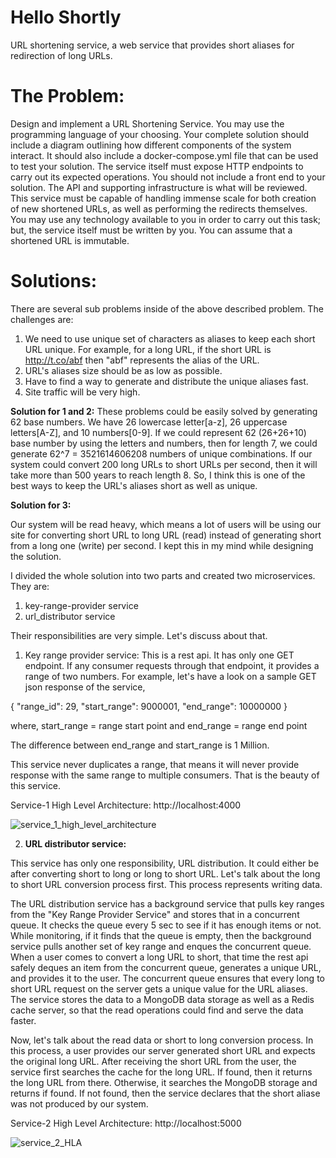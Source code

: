 # Hello Shortly
URL shortening service, a web service that provides short aliases for redirection of long URLs.

# The Problem: 
Design and implement a URL Shortening Service. You may use the programming language of your choosing. Your complete solution should include a diagram outlining how different components of the system interact. It should also include a docker-compose.yml file that can be used to test your solution. The service itself must expose HTTP endpoints to carry out its expected operations. You should not include a front end to your solution. The API and supporting infrastructure is what will be reviewed.
This service must be capable of handling immense scale for both creation of new shortened URLs, as well as performing the redirects themselves. You may use any technology available to you in order to carry out this task; but, the service itself must be written by you. You can assume that a shortened URL is immutable.

# Solutions:

There are several sub problems inside of the above described problem. The challenges are:

1. We need to use unique set of characters as aliases to keep each short URL unique. For example, for a long URL, if the short URL is http://t.co/abf then "abf" represents the alias of the URL. 
2. URL's aliases size should be as low as possible.
3. Have to find a way to generate and distribute the unique aliases fast.
4. Site traffic will be very high.

**Solution for 1 and 2:**
These problems could be easily solved by generating 62 base numbers. We have 26 lowercase letter[a-z], 26 uppercase letters[A-Z], and 10 numbers[0-9]. If we could represent 62 (26+26+10) base number by using the letters and numbers, then for length 7, we could generate 62^7 = 3521614606208 numbers of unique combinations. If our system could convert 200 long URLs to short URLs per second, then it will take more than 500 years to reach length 8. So, I think this is one of the best ways to keep the URL's aliases short as well as unique.

**Solution for 3:**

Our system will be read heavy, which means a lot of users will be using our site for converting short URL to long URL (read) instead of generating short from a long one (write) per second. I kept this in my mind while designing the solution. 

I divided the whole solution into two parts and created two microservices. They are:

1. key-range-provider service
2. url_distributor service

Their responsibilities are very simple. Let's discuss about that.

1. Key range provider service: This is a rest api. It has only one GET endpoint. If any consumer requests through that endpoint, it provides a range of two numbers. For example, let's have a look on a sample GET json response of the service,

{
    "range_id": 29,
    "start_range": 9000001,
    "end_range": 10000000
}

where, start_range = range start point
and end_range = range end point

The difference between end_range and start_range is 1 Million.

This service never duplicates a range, that means it will never provide response with the same range to multiple consumers. That is the beauty of this service. 

Service-1 High Level Architecture: http://localhost:4000

![service_1_high_level_architecture](https://user-images.githubusercontent.com/5144847/121199312-adcb6580-c827-11eb-8fe9-980e24cdd1e5.png)






2. **URL distributor service:** 

This service has only one responsibility, URL distribution. It could either be after converting short to long or long to short URL. Let's talk about the long to short URL conversion process first. This process represents writing data.

The URL distribution service has a background service that pulls key ranges from the "Key Range Provider Service" and stores that in a concurrent queue. It checks the queue every 5 sec to see if it has enough items or not. While monitoring, if it finds that the queue is empty, then the background service pulls another set of key range and enques the concurrent queue. When a user comes to convert a long URL to short, that time the rest api safely deques an item from the concurrent queue, generates a unique URL, and provides it to the user. The concurrent queue ensures that every long to short URL request on the server gets a unique value for the URL aliases. The service stores the data to a MongoDB data storage as well as a Redis cache server, so that the read operations could find and serve the data faster.

Now, let's talk about the read data or short to long conversion process. In this process, a user provides our server generated short URL and expects the original long URL. After receiving the short URL from the user, the service first searches the cache for the long URL. If found, then it returns the long URL from there. Otherwise, it searches the MongoDB storage and returns if found. If not found, then the service declares that the short aliase was not produced by our system.


Service-2 High Level Architecture: http://localhost:5000

![service_2_HLA](https://user-images.githubusercontent.com/5144847/121208879-41546480-c82f-11eb-8736-05db6054dd44.png)












